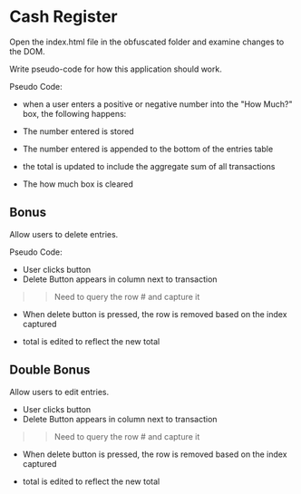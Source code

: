 # Cash Register

Open the index.html file in the obfuscated folder and examine changes to the DOM.

Write pseudo-code for how this application should work.

Pseudo  Code:
- when a user enters a positive or negative number into the "How Much?" box, the following happens:

- The number entered is stored
- The number entered is appended to the bottom of the entries table
- the total is updated to include the aggregate sum of all transactions
- The how much box is cleared

## Bonus

Allow users to delete entries.

Pseudo Code:

- User clicks button
- Delete Button appears in column next to transaction

>> Need to query the row # and capture it

- When delete button is pressed, the row is removed based on the index captured

- total is edited to reflect the new total

## Double Bonus

Allow users to edit entries.

- User clicks button
- Delete Button appears in column next to transaction

>> Need to query the row # and capture it

- When delete button is pressed, the row is removed based on the index captured

- total is edited to reflect the new total
